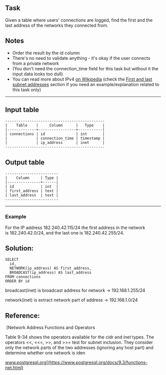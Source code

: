 ## Task

Given a table where users' connections are logged, find the first and the last address of the networks they connected from.

## Notes

-   Order the result by the id column
-   There's no need to validate anything - it's okay if the user connects from a private network
-   (You don't need the connection\_time field for this task but without it the input data looks too dull)
-   You can read more about IPv4 [on Wikipedia](https://en.wikipedia.org/wiki/IPv4) (check the [First and last subnet addresses](https://en.wikipedia.org/wiki/IPv4#First_and_last_subnet_addresses) section if you need an example/explanation related to this task only)

---

## Input table

```
---------------------------------------------
|    Table    |     Column      |   Type    |
|-------------+-----------------+-----------|
| connections | id              | int       |
|             | connection_time | timestamp |
|             | ip_address      | inet      |
---------------------------------------------
```

## Output table

```
------------------------
|    Column     | Type |
|---------------+------|
| id            | int  |
| first_address | text |
| last_address  | text |
------------------------
```

---

### Example

For the IP address 182.240.42.115/24 the first address in the network is 182.240.42.0/24, and the last one is 182.240.42.255/24.

## Solution:

```
SELECT
  id,
  NETWORK(ip_address) AS first_address,
  BROADCAST(ip_address) AS last_address
FROM connections
ORDER BY id
```

broadcast(inet) is broadcast address for network -> 192.168.1.255/24

network(inet) is extract network part of address -> 192.168.1.0/24

## Reference:

 [Network Address Functions and Operators

Table 9-34 shows the operators available for the cidr and inet types. The operators <<, <<=, >>, and >>= test for subnet inclusion. They consider only the network parts of the two addresses (ignoring any host part) and determine whether one network is iden

www.postgresql.org](https://www.postgresql.org/docs/9.3/functions-net.html)